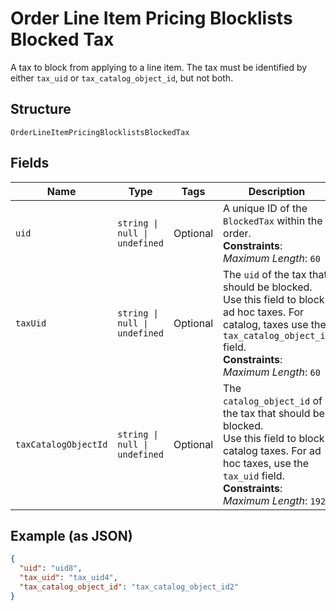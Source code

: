 <!-- Optimized: 2025-10-06 -->
<!-- RPM: 1.6.2.1.1.6.2.1_order-line-item-pricing-blocklists-blocked-tax_20251006 -->
<!-- Session: E2E RPM DNA Application -->
<!-- AOM: RND (Reggie & Dro) -->
<!-- COI: TECHNOLOGY -->
<!-- RPM: HIGH -->
<!-- ACTION: BUILD -->

# Order Line Item Pricing Blocklists Blocked Tax

A tax to block from applying to a line item. The tax must be
identified by either `tax_uid` or `tax_catalog_object_id`, but not both.

## Structure

`OrderLineItemPricingBlocklistsBlockedTax`

## Fields

| Name | Type | Tags | Description |
|  --- | --- | --- | --- |
| `uid` | `string \| null \| undefined` | Optional | A unique ID of the `BlockedTax` within the order.<br>**Constraints**: *Maximum Length*: `60` |
| `taxUid` | `string \| null \| undefined` | Optional | The `uid` of the tax that should be blocked. Use this field to block<br>ad hoc taxes. For catalog, taxes use the `tax_catalog_object_id` field.<br>**Constraints**: *Maximum Length*: `60` |
| `taxCatalogObjectId` | `string \| null \| undefined` | Optional | The `catalog_object_id` of the tax that should be blocked.<br>Use this field to block catalog taxes. For ad hoc taxes, use the<br>`tax_uid` field.<br>**Constraints**: *Maximum Length*: `192` |

## Example (as JSON)

```json
{
  "uid": "uid8",
  "tax_uid": "tax_uid4",
  "tax_catalog_object_id": "tax_catalog_object_id2"
}
```
